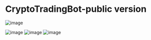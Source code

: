 # CryptoTradingBot-public version

![image](https://user-images.githubusercontent.com/106173671/178046697-49c25ca4-c34c-437b-8230-d8a425457993.png)

![image](https://user-images.githubusercontent.com/106173671/178046525-c26e73a7-604b-4c68-b35d-cb383fca0d94.png)
![image](https://user-images.githubusercontent.com/106173671/178046617-8eda5296-2a79-413a-b94f-e7c5106ff05c.png)
![image](https://user-images.githubusercontent.com/106173671/178046649-b1466097-9fc5-4b05-90f5-f4bd8a296ba7.png)
